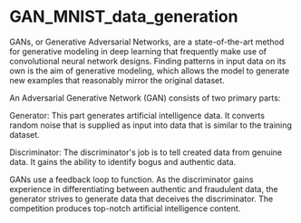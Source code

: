 # GAN_MNIST_data_generation
GANs, or Generative Adversarial Networks, are a state-of-the-art method for generative modeling in deep learning that frequently make use of convolutional neural network designs. Finding patterns in input data on its own is the aim of generative modeling, which allows the model to generate new examples that reasonably mirror the original dataset.

An Adversarial Generative Network (GAN) consists of two primary parts:

Generator: This part generates artificial intelligence data. It converts random noise that is supplied as input into data that is similar to the training dataset.

Discriminator: The discriminator's job is to tell created data from genuine data. It gains the ability to identify bogus and authentic data.

GANs use a feedback loop to function. As the discriminator gains experience in differentiating between authentic and fraudulent data, the generator strives to generate data that deceives the discriminator. The competition produces top-notch artificial intelligence content.
